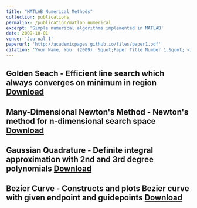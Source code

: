 ```yaml
---
title: "MATLAB Numerical Methods"
collection: publications
permalink: /publication/matlab_numerical
excerpt: 'Simple numerical algorithms implemented in MATLAB'
date: 2009-10-01
venue: 'Journal 1'
paperurl: 'http://academicpages.github.io/files/paper1.pdf'
citation: 'Your Name, You. (2009). &quot;Paper Title Number 1.&quot; <i>Journal 1</i>. 1(1).'
---
```

Golden Seach - Efficient line search which always converges on minimum in region
[Download](http://academicpages.github.io/files/Golden.m)
---
Many-Dimensional Newton's Method - Newton's method for n-dimensional search space
[Download](http://academicpages.github.io/files/Newton.m)
---
Gaussian Quadrature - Definite integral approximation with 2nd and 3rd degree polynomials
[Download](http://academicpages.github.io/files/Gaussian.m)
---
Bezier Curve - Constructs and plots Bezier curve with given endpoint and guidepoints
[Download](http://academicpages.github.io/files/Bezier.m)
---
